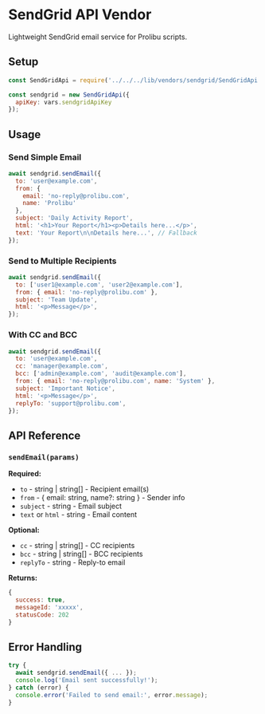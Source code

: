 # SendGrid API Vendor

Lightweight SendGrid email service for Prolibu scripts.

## Setup

```javascript
const SendGridApi = require('../../../lib/vendors/sendgrid/SendGridApi');

const sendgrid = new SendGridApi({ 
  apiKey: vars.sendgridApiKey 
});
```

## Usage

### Send Simple Email

```javascript
await sendgrid.sendEmail({
  to: 'user@example.com',
  from: { 
    email: 'no-reply@prolibu.com', 
    name: 'Prolibu' 
  },
  subject: 'Daily Activity Report',
  html: '<h1>Your Report</h1><p>Details here...</p>',
  text: 'Your Report\n\nDetails here...', // Fallback
});
```

### Send to Multiple Recipients

```javascript
await sendgrid.sendEmail({
  to: ['user1@example.com', 'user2@example.com'],
  from: { email: 'no-reply@prolibu.com' },
  subject: 'Team Update',
  html: '<p>Message</p>',
});
```

### With CC and BCC

```javascript
await sendgrid.sendEmail({
  to: 'user@example.com',
  cc: 'manager@example.com',
  bcc: ['admin@example.com', 'audit@example.com'],
  from: { email: 'no-reply@prolibu.com', name: 'System' },
  subject: 'Important Notice',
  html: '<p>Message</p>',
  replyTo: 'support@prolibu.com',
});
```

## API Reference

### `sendEmail(params)`

**Required:**
- `to` - string | string[] - Recipient email(s)
- `from` - { email: string, name?: string } - Sender info
- `subject` - string - Email subject
- `text` or `html` - string - Email content

**Optional:**
- `cc` - string | string[] - CC recipients
- `bcc` - string | string[] - BCC recipients
- `replyTo` - string - Reply-to email

**Returns:** 
```javascript
{
  success: true,
  messageId: 'xxxxx',
  statusCode: 202
}
```

## Error Handling

```javascript
try {
  await sendgrid.sendEmail({ ... });
  console.log('Email sent successfully!');
} catch (error) {
  console.error('Failed to send email:', error.message);
}
```
